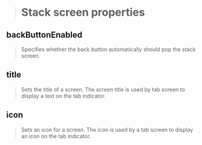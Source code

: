 >Stack screen properties
>=======================
>
backButtonEnabled
-----------------
>Specifies whether the back button automatically should pop the stack screen.
>
title
-----
>Sets the title of a screen. The screen title is used by tab screen to display a text on the tab indicator.
>
icon
----
>Sets an icon for a screen. The icon is used by a tab screen to display an icon on the tab indicator.
